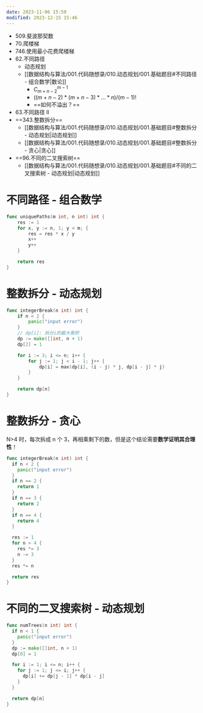 ```yaml
---
date: 2023-11-06 15:59
modified: 2023-12-15 15:46
---
```

- 509.斐波那契数
- 70.爬楼梯
- 746.使用最小花费爬楼梯
- 62.不同路径
	- 动态规划
	- [[数据结构与算法/001.代码随想录/010.动态规划/001.基础题目#不同路径 - 组合数学|数论]]
		- $C_{m+n-2}^{m-1}$
		- $((m+n-2)* (m+n-3)*...*n)/(m-1)!$
		- ==如何不溢出？==
- 63.不同路径 II
- ==343.整数拆分==
	- [[数据结构与算法/001.代码随想录/010.动态规划/001.基础题目#整数拆分 - 动态规划|动态规划]]
	- [[数据结构与算法/001.代码随想录/010.动态规划/001.基础题目#整数拆分 - 贪心|贪心]]
- ==96.不同的二叉搜索树==
	- [[数据结构与算法/001.代码随想录/010.动态规划/001.基础题目#不同的二叉搜索树 - 动态规划|动态规划]]

# 不同路径 - 组合数学
```go
func uniquePaths(m int, n int) int {
	res := 1
	for x, y := n, 1; y < m; {
		res = res * x / y
		x++
		y++
	}

	return res
}
```

# 整数拆分 - 动态规划
```go
func integerBreak(n int) int {
	if n < 2 {
		panic("input error")
	}
	// dp[i]: 拆分i的最大乘积
	dp := make([]int, n + 1)
	dp[2] = 1

	for i := 3; i <= n; i++ {
		for j := 1; j < i - 1; j++ {
			dp[i] = max(dp[i], (i - j) * j, dp[i - j] * j)
		}
	}

	return dp[n]
}
```

# 整数拆分 - 贪心
N>4 时，每次拆成 n 个 3，再相乘剩下的数，但是这个结论需要**数学证明其合理性**！
```go
func integerBreak(n int) int {
  if n < 2 {
    panic("input error")
  }
  if n == 2 {
    return 1
  }
  if n == 3 {
    return 2
  }
  if n == 4 {
    return 4
  }

  res := 1
  for n > 4 {
    res *= 3
    n -= 3
  }
  res *= n

  return res
}
```

# 不同的二叉搜索树 - 动态规划
```go
func numTrees(n int) int {
  if n < 1 {
    panic("input error")
  }
  dp := make([]int, n + 1)
  dp[0] = 1

  for i := 1; i <= n; i++ {
    for j := 1; j <= i; j++ {
      dp[i] += dp[j - 1] * dp[i - j]
    }
  }

  return dp[n]
}
```
